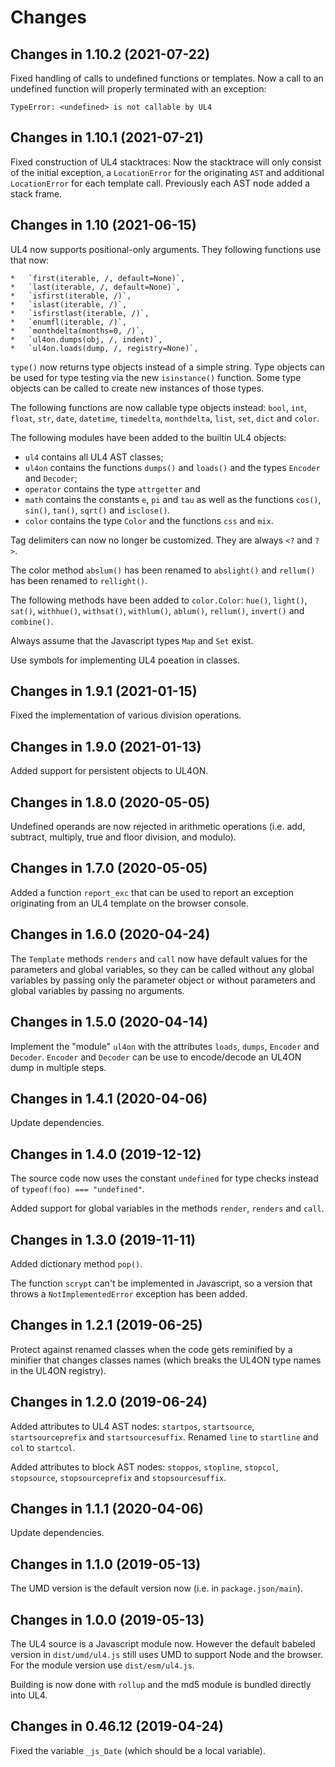 # Changes

## Changes in 1.10.2 (2021-07-22)

Fixed handling of calls to undefined functions or templates. Now a call to an
undefined function will properly terminated with an exception:

```
TypeError: <undefined> is not callable by UL4
```

## Changes in 1.10.1 (2021-07-21)

Fixed construction of UL4 stacktraces: Now the stacktrace will only consist of
the initial exception, a `LocationError` for the originating `AST` and
additional `LocationError` for each template call. Previously each AST node
added a stack frame.

## Changes in 1.10 (2021-06-15)

UL4 now supports positional-only arguments. They following functions use that
now:

	*	`first(iterable, /, default=None)`,
	*	`last(iterable, /, default=None)`,
	*	`isfirst(iterable, /)`,
	*	`islast(iterable, /)`,
	*	`isfirstlast(iterable, /)`,
	*	`enumfl(iterable, /)`,
	*	`monthdelta(months=0, /)`,
	*	`ul4on.dumps(obj, /, indent)`,
	*	`ul4on.loads(dump, /, registry=None)`,

`type()` now returns type objects instead of a simple string. Type objects can
be used for type testing via the new `isinstance()` function. Some type objects
can be called to create new instances of those types.

The following functions are now callable type objects instead: `bool`, `int`,
`float`, `str`, `date`, `datetime`, `timedelta`, `monthdelta`, `list`, `set`,
`dict` and `color`.

The following modules have been added to the builtin UL4 objects:

* `ul4` contains all UL4 AST classes;
* `ul4on` contains the functions `dumps()` and `loads()` and the types
  `Encoder` and `Decoder`;
* `operator` contains the type `attrgetter` and
* `math` contains the constants `e`, `pi` and `tau` as well as the functions
  `cos()`, `sin()`, `tan()`, `sqrt()` and `isclose()`.
* `color` contains the type `Color` and the functions `css` and `mix`.

Tag delimiters can now no longer be customized. They are always `<?` and `?>`.

The color method `abslum()` has been renamed to `abslight()` and `rellum()` has
been renamed to `rellight()`.

The following methods have been added to `color.Color`: `hue()`, `light()`,
`sat()`, `withhue()`, `withsat()`, `withlum()`, `ablum()`, `rellum()`,
`invert()` and `combine()`.

Always assume that the Javascript types `Map` and `Set` exist.

Use symbols for implementing UL4 poeation in classes.


## Changes in 1.9.1 (2021-01-15)

Fixed the implementation of various division operations.


## Changes in 1.9.0 (2021-01-13)

Added support for persistent objects to UL4ON.


## Changes in 1.8.0 (2020-05-05)

Undefined operands are now rejected in arithmetic operations (i.e. add,
subtract, multiply, true and floor division, and modulo).


## Changes in 1.7.0 (2020-05-05)

Added a function `report_exc` that can be used to report an exception
originating from an UL4 template on the browser console.


## Changes in 1.6.0 (2020-04-24)

The `Template` methods `renders` and `call` now have default values for the
parameters and global variables, so they can be called without any global
variables by passing only the parameter object or without parameters and global
variables by passing no arguments.


## Changes in 1.5.0 (2020-04-14)

Implement the "module" `ul4on` with the attributes `loads`, `dumps`, `Encoder`
and `Decoder`. `Encoder` and `Decoder` can be use to encode/decode an UL4ON
dump in multiple steps.


## Changes in 1.4.1 (2020-04-06)

Update dependencies.


## Changes in 1.4.0 (2019-12-12)

The source code now uses the constant `undefined` for type checks instead of
`typeof(foo) === "undefined"`.

Added support for global variables in the methods `render`, `renders` and
`call`.


## Changes in 1.3.0 (2019-11-11)

Added dictionary method `pop()`.

The function `scrypt` can't be implemented in Javascript, so a version that
throws a `NotImplementedError` exception has been added.


## Changes in 1.2.1 (2019-06-25)

Protect against renamed classes when the code gets reminified by a minifier that
changes classes names (which breaks the UL4ON type names in the UL4ON registry).


## Changes in 1.2.0 (2019-06-24)

Added attributes to UL4 AST nodes: `startpos`, `startsource`,
`startsourceprefix` and `startsourcesuffix`. Renamed `line` to `startline` and
`col` to `startcol`.

Added attributes to block AST nodes: `stoppos`, `stopline`, `stopcol`,
`stopsource`, `stopsourceprefix` and `stopsourcesuffix`.


## Changes in 1.1.1 (2020-04-06)

Update dependencies.


## Changes in 1.1.0 (2019-05-13)

The UMD version is the default version now (i.e. in `package.json/main`).


## Changes in 1.0.0 (2019-05-13)

The UL4 source is a Javascript module now. However the default babeled version
in `dist/umd/ul4.js` still uses UMD to support Node and the browser. For the
module version use `dist/esm/ul4.js`.

Building is now done with `rollup` and the md5 module is bundled directly into
UL4.


## Changes in 0.46.12 (2019-04-24)

Fixed the variable `_js_Date` (which should be a local variable).
